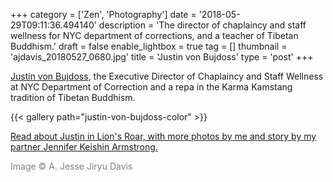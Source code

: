 +++
category = ['Zen', 'Photography']
date = '2018-05-29T09:11:36.494140'
description = 'The director of chaplaincy and staff wellness for NYC department of corrections, and a teacher of Tibetan Buddhism.'
draft = false
enable_lightbox = true
tag = []
thumbnail = 'ajdavis_20180527_0680.jpg'
title = 'Justin von Bujdoss'
type = 'post'
+++

[Justin von Bujdoss](https://justinvonbujdoss.com/), the Executive Director of Chaplaincy and Staff Wellness at NYC Department of Correction and a repa in the Karma Kamstang tradition of Tibetan Buddhism.

{{< gallery path="justin-von-bujdoss-color" >}}

[Read about Justin in Lion's Roar, with more photos by me and story by my partner Jennifer Keishin Armstrong.](https://www.lionsroar.com/disrupting-suffering-in-rikers-island/)

<span style="color: gray">Image &copy; A. Jesse Jiryu Davis</span>
